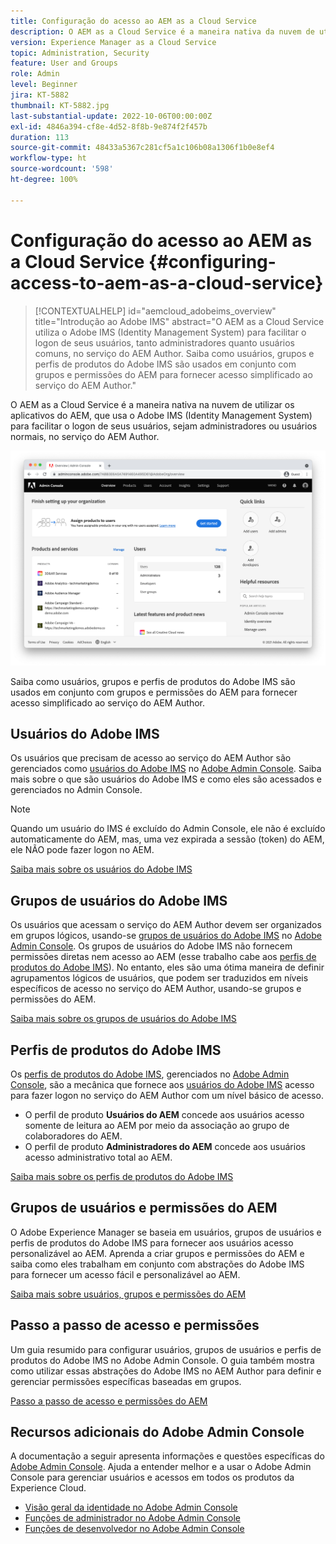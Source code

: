 ```yaml
---
title: Configuração do acesso ao AEM as a Cloud Service
description: O AEM as a Cloud Service é a maneira nativa da nuvem de utilizar os aplicativos do AEM, que usa o Adobe IMS (Identity Management System) para facilitar o logon de usuários, tanto administradores quanto usuários regulares, no serviço do AEM Author. Saiba como usuários, grupos de usuários e perfis de produtos do Adobe IMS são usados em conjunto com grupos e permissões do AEM para fornecer acesso específico ao AEM Author.
version: Experience Manager as a Cloud Service
topic: Administration, Security
feature: User and Groups
role: Admin
level: Beginner
jira: KT-5882
thumbnail: KT-5882.jpg
last-substantial-update: 2022-10-06T00:00:00Z
exl-id: 4846a394-cf8e-4d52-8f8b-9e874f2f457b
duration: 113
source-git-commit: 48433a5367c281cf5a1c106b08a1306f1b0e8ef4
workflow-type: ht
source-wordcount: '598'
ht-degree: 100%

---
```


# Configuração do acesso ao AEM as a Cloud Service {#configuring-access-to-aem-as-a-cloud-service}

>[!CONTEXTUALHELP]
>id="aemcloud_adobeims_overview"
>title="Introdução ao Adobe IMS"
>abstract="O AEM as a Cloud Service utiliza o Adobe IMS (Identity Management System) para facilitar o logon de seus usuários, tanto administradores quanto usuários comuns, no serviço do AEM Author. Saiba como usuários, grupos e perfis de produtos do Adobe IMS são usados em conjunto com grupos e permissões do AEM para fornecer acesso simplificado ao serviço do AEM Author."

O AEM as a Cloud Service é a maneira nativa na nuvem de utilizar os aplicativos do AEM, que usa o Adobe IMS (Identity Management System) para facilitar o logon de seus usuários, sejam administradores ou usuários normais, no serviço do AEM Author.

![Adobe Admin Console](./assets/hero.png)

Saiba como usuários, grupos e perfis de produtos do Adobe IMS são usados em conjunto com grupos e permissões do AEM para fornecer acesso simplificado ao serviço do AEM Author.

## Usuários do Adobe IMS

Os usuários que precisam de acesso ao serviço do AEM Author são gerenciados como [usuários do Adobe IMS](https://helpx.adobe.com/br/enterprise/using/set-up-identity.html) no [Adobe Admin Console](https://adminconsole.adobe.com). Saiba mais sobre o que são usuários do Adobe IMS e como eles são acessados e gerenciados no Admin Console.

>[!NOTE]
>
>Quando um usuário do IMS é excluído do Admin Console, ele não é excluído automaticamente do AEM, mas, uma vez expirada a sessão (token) do AEM, ele NÃO pode fazer logon no AEM.


[Saiba mais sobre os usuários do Adobe IMS](./adobe-ims-users.md)

## Grupos de usuários do Adobe IMS

Os usuários que acessam o serviço do AEM Author devem ser organizados em grupos lógicos, usando-se [grupos de usuários do Adobe IMS](https://helpx.adobe.com/br/enterprise/using/user-groups.html) no [Adobe Admin Console](https://adminconsole.adobe.com). Os grupos de usuários do Adobe IMS não fornecem permissões diretas nem acesso ao AEM (esse trabalho cabe aos [perfis de produtos do Adobe IMS](#adobe-ims-product-profiles)). No entanto, eles são uma ótima maneira de definir agrupamentos lógicos de usuários, que podem ser traduzidos em níveis específicos de acesso no serviço do AEM Author, usando-se grupos e permissões do AEM.

[Saiba mais sobre os grupos de usuários do Adobe IMS](./adobe-ims-user-groups.md)

## Perfis de produtos do Adobe IMS

Os [perfis de produtos do Adobe IMS](https://helpx.adobe.com/br/enterprise/using/manage-permissions-and-roles.html), gerenciados no [Adobe Admin Console](https://adminconsole.adobe.com), são a mecânica que fornece aos [usuários do Adobe IMS](#adobe-ims-users) acesso para fazer logon no serviço do AEM Author com um nível básico de acesso.

+ O perfil de produto __Usuários do AEM__ concede aos usuários acesso somente de leitura ao AEM por meio da associação ao grupo de colaboradores do AEM.
+ O perfil de produto __Administradores do AEM__ concede aos usuários acesso administrativo total ao AEM.

[Saiba mais sobre os perfis de produtos do Adobe IMS](./adobe-ims-product-profiles.md)

## Grupos de usuários e permissões do AEM

O Adobe Experience Manager se baseia em usuários, grupos de usuários e perfis de produtos do Adobe IMS para fornecer aos usuários acesso personalizável ao AEM. Aprenda a criar grupos e permissões do AEM e saiba como eles trabalham em conjunto com abstrações do Adobe IMS para fornecer um acesso fácil e personalizável ao AEM.

[Saiba mais sobre usuários, grupos e permissões do AEM](./aem-users-groups-and-permissions.md)

## Passo a passo de acesso e permissões

Um guia resumido para configurar usuários, grupos de usuários e perfis de produtos do Adobe IMS no Adobe Admin Console. O guia também mostra como utilizar essas abstrações do Adobe IMS no AEM Author para definir e gerenciar permissões específicas baseadas em grupos.

[Passo a passo de acesso e permissões do AEM](./walk-through.md)

## Recursos adicionais do Adobe Admin Console

A documentação a seguir apresenta informações e questões específicas do [Adobe Admin Console](https://adminconsole.adobe.com). Ajuda a entender melhor e a usar o Adobe Admin Console para gerenciar usuários e acessos em todos os produtos da Experience Cloud.

+ [Visão geral da identidade no Adobe Admin Console](https://helpx.adobe.com/br/enterprise/using/identity.html)
+ [Funções de administrador no Adobe Admin Console](https://helpx.adobe.com/br/enterprise/using/admin-roles.html)
+ [Funções de desenvolvedor no Adobe Admin Console](https://helpx.adobe.com/br/enterprise/using/manage-developers.html)
